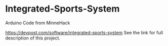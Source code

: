 # Integrated-Sports-System
Arduino Code from MinneHack 

https://devpost.com/software/integrated-sports-system
See the link for full description of this project.
